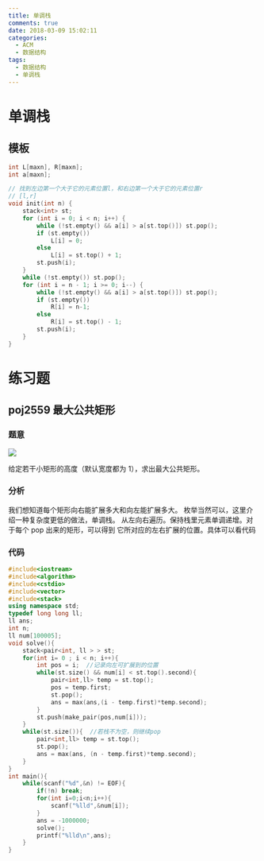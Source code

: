 ```yaml
---
title: 单调栈
comments: true
date: 2018-03-09 15:02:11
categories:
  - ACM
  - 数据结构
tags:
  - 数据结构
  - 单调栈
---
```


# 单调栈

## 模板

```cpp
int L[maxn], R[maxn];
int a[maxn];

// 找到左边第一个大于它的元素位置l，和右边第一个大于它的元素位置r
// [l,r]
void init(int n) {
    stack<int> st;
    for (int i = 0; i < n; i++) {
        while (!st.empty() && a[i] > a[st.top()]) st.pop();
        if (st.empty())
            L[i] = 0;
        else
            L[i] = st.top() + 1;
        st.push(i);
    }
    while (!st.empty()) st.pop();
    for (int i = n - 1; i >= 0; i--) {
        while (!st.empty() && a[i] > a[st.top()]) st.pop();
        if (st.empty())
            R[i] = n-1;
        else
            R[i] = st.top() - 1;
        st.push(i);
    }
}
```

<!--more-->

# 练习题

## poj2559 最大公共矩形

### 题意

![](https://odzkskevi.qnssl.com/45660aba95464e61adfbbcc7cea2c44c?v=1498986166)

给定若干小矩形的高度（默认宽度都为 1），求出最大公共矩形。

### 分析

我们想知道每个矩形向右能扩展多大和向左能扩展多大。
枚举当然可以，这里介绍一种复杂度更低的做法，单调栈。
从左向右遍历。保持栈里元素单调递增。对于每个 pop 出来的矩形，可以得到
它所对应的左右扩展的位置。具体可以看代码

### 代码

```cpp
#include<iostream>
#include<algorithm>
#include<cstdio>
#include<vector>
#include<stack>
using namespace std;
typedef long long ll;
ll ans;
int n;
ll num[100005];
void solve(){
    stack<pair<int, ll > > st;
    for(int i= 0 ; i < n; i++){
        int pos = i;  //记录向左可扩展到的位置
        while(st.size() && num[i] < st.top().second){
            pair<int,ll> temp = st.top();
            pos = temp.first;
            st.pop();
            ans = max(ans,(i - temp.first)*temp.second);
        }
        st.push(make_pair(pos,num[i]));
    }
    while(st.size()){  //若栈不为空，则继续pop
        pair<int,ll> temp = st.top();
        st.pop();
        ans = max(ans, (n - temp.first)*temp.second);
    }
}
int main(){
    while(scanf("%d",&n) != EOF){
        if(!n) break;
        for(int i=0;i<n;i++){
            scanf("%lld",&num[i]);
        }
        ans = -1000000;
        solve();
        printf("%lld\n",ans);
    }
}
```
